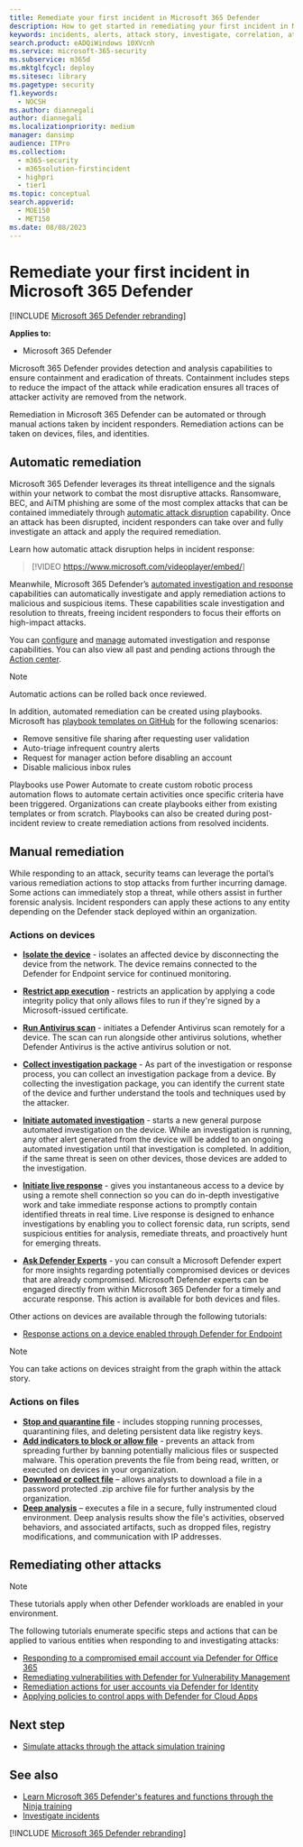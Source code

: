 ```yaml
---
title: Remediate your first incident in Microsoft 365 Defender
description: How to get started in remediating your first incident in Microsoft 365 Defender.
keywords: incidents, alerts, attack story, investigate, correlation, attack, machines, devices, users, identities, identity, mailbox, email, 365, microsoft, m365, incident response, cyber-attack, incident response, remediation, remediate attack, remediate incident
search.product: eADQiWindows 10XVcnh
ms.service: microsoft-365-security
ms.subservice: m365d
ms.mktglfcycl: deploy
ms.sitesec: library
ms.pagetype: security
f1.keywords: 
  - NOCSH
ms.author: diannegali
author: diannegali
ms.localizationpriority: medium
manager: dansimp
audience: ITPro
ms.collection: 
  - m365-security
  - m365solution-firstincident
  - highpri
  - tier1
ms.topic: conceptual
search.appverid: 
  - MOE150
  - MET150
ms.date: 08/08/2023
---
```


# Remediate your first incident in Microsoft 365 Defender

[!INCLUDE [Microsoft 365 Defender rebranding](../includes/microsoft-defender.md)]

**Applies to:**
- Microsoft 365 Defender

Microsoft 365 Defender provides detection and analysis capabilities to ensure containment and eradication of threats. Containment includes steps to reduce the impact of the attack while eradication ensures all traces of attacker activity are removed from the network.

Remediation in Microsoft 365 Defender can be automated or through manual actions taken by incident responders. Remediation actions can be taken on devices, files, and identities.

## Automatic remediation

Microsoft 365 Defender leverages its threat intelligence and the signals within your network to combat the most disruptive attacks. Ransomware, BEC, and AiTM phishing are some of the most complex attacks that can be contained immediately through [automatic attack disruption](automatic-attack-disruption.md) capability. Once an attack has been disrupted, incident responders can take over and fully investigate an attack and apply the required remediation.

Learn how automatic attack disruption helps in incident response:

> [!VIDEO https://www.microsoft.com/videoplayer/embed/<RW10OoF>]

Meanwhile, Microsoft 365 Defender’s [automated investigation and response](m365d-autoir.md) capabilities can automatically investigate and apply remediation actions to malicious and suspicious items. These capabilities scale investigation and resolution to threats, freeing incident responders to focus their efforts on high-impact attacks.

You can [configure](m365d-configure-auto-investigation-response.md) and [manage](m365d-autoir-actions.md) automated investigation and response capabilities. You can also view all past and pending actions through the [Action center](m365d-action-center.md). 

> [!NOTE]
> Automatic actions can be rolled back once reviewed.

In addition, automated remediation can be created using playbooks. Microsoft has [playbook templates on GitHub](https://github.com/microsoft/Microsoft-Cloud-App-Security/tree/master/Playbooks) for the following scenarios:

- Remove sensitive file sharing after requesting user validation
- Auto-triage infrequent country alerts
- Request for manager action before disabling an account
- Disable malicious inbox rules

Playbooks use Power Automate to create custom robotic process automation flows to automate certain activities once specific criteria have been triggered. Organizations can create playbooks either from existing templates or from scratch. Playbooks can also be created during post-incident review to create remediation actions from resolved incidents.

## Manual remediation

While responding to an attack, security teams can leverage the portal’s various remediation actions to stop attacks from further incurring damage. Some actions can immediately stop a threat, while others assist in further forensic analysis. Incident responders can apply these actions to any entity depending on the Defender stack deployed within an organization.

### Actions on devices

- [**Isolate the device**](/microsoft-365/security/defender-endpoint/respond-machine-alerts#isolate-devices-from-the-network) - isolates an affected device by disconnecting the device from the network. The device remains connected to the Defender for Endpoint service for continued monitoring. 
- [**Restrict app execution**](/microsoft-365/security/defender-endpoint/respond-machine-alerts#restrict-app-execution) - restricts an application by applying a code integrity policy that only allows files to run if they're signed by a Microsoft-issued certificate.
- [**Run Antivirus scan**](/microsoft-365/security/defender-endpoint/respond-machine-alerts#run-microsoft-defender-antivirus-scan-on-devices) - initiates a Defender Antivirus scan remotely for a device. The scan can run alongside other antivirus solutions, whether Defender Antivirus is the active antivirus solution or not.
- [**Collect investigation package**](/microsoft-365/security/defender-endpoint/respond-machine-alerts#collect-investigation-package-from-devices) - As part of the investigation or response process, you can collect an investigation package from a device. By collecting the investigation package, you can identify the current state of the device and further understand the tools and techniques used by the attacker.
- [**Initiate automated investigation**](/microsoft-365/security/defender-endpoint/respond-machine-alerts#initiate-automated-investigation) - starts a new general purpose automated investigation on the device. While an investigation is running, any other alert generated from the device will be added to an ongoing automated investigation until that investigation is completed. In addition, if the same threat is seen on other devices, those devices are added to the investigation.
- [**Initiate live response**](/microsoft-365/security/defender-endpoint/respond-machine-alerts#initiate-live-response-session) -  gives you instantaneous access to a device by using a remote shell connection so you can do in-depth investigative work and take immediate response actions to promptly contain identified threats in real time. Live response is designed to enhance investigations by enabling you to collect forensic data, run scripts, send suspicious entities for analysis, remediate threats, and proactively hunt for emerging threats.
 
- [**Ask Defender Experts**](/microsoft-365/security/defender-endpoint/respond-machine-alerts#consult-a-threat-expert) - you can consult a Microsoft Defender expert for more insights regarding potentially compromised devices or devices that are already compromised. Microsoft Defender experts can be engaged directly from within Microsoft 365 Defender for a timely and accurate response. This action is available for both devices and files.

Other actions on devices are available through the following tutorials:

- [Response actions on a device enabled through Defender for Endpoint](/microsoft-365/security/defender-endpoint/respond-machine-alerts)

> [!NOTE]
> You can take actions on devices straight from the graph within the attack story.

### Actions on files

- [**Stop and quarantine file**](/microsoft-365/security/defender-endpoint/respond-file-alerts#stop-and-quarantine-files-in-your-network) - includes stopping running processes, quarantining files, and deleting persistent data like registry keys.
- [**Add indicators to block or allow file**](/microsoft-365/security/defender-endpoint/respond-file-alerts#add-indicator-to-block-or-allow-a-file) - prevents an attack from spreading further by banning potentially malicious files or suspected malware. This operation prevents the file from being read, written, or executed on devices in your organization.
- [**Download or collect file**](/microsoft-365/security/defender-endpoint/respond-file-alerts#download-or-collect-file) – allows analysts to download a file in a password protected .zip archive file for further analysis by the organization.
- [**Deep analysis**](/microsoft-365/security/defender-endpoint/respond-file-alerts#deep-analysis) – executes a file in a secure, fully instrumented cloud environment. Deep analysis results show the file's activities, observed behaviors, and associated artifacts, such as dropped files, registry modifications, and communication with IP addresses.

## Remediating other attacks

> [!NOTE]
> These tutorials apply when other Defender workloads are enabled in your environment.

The following tutorials enumerate specific steps and actions that can be applied to various entities when responding to and investigating attacks:

-	[Responding to a compromised email account via Defender for Office 365](/microsoft-365/security/office-365-security/responding-to-a-compromised-email-account.md)
-	[Remediating vulnerabilities with Defender for Vulnerability Management](/microsoft-365/security/defender-vulnerability-management/tvm-remediation.md)
-	[Remediation actions for user accounts via Defender for Identity](/defender-for-identity/remediation-actions)
-	[Applying policies to control apps with Defender for Cloud Apps](/defender-cloud-apps/control-cloud-apps-with-policies)

## Next step

-	[Simulate attacks through the attack simulation training](eval-defender-investigate-respond-simulate-attack.md)


## See also

- [Learn Microsoft 365 Defender's features and functions through the Ninja training](https://techcommunity.microsoft.com/t5/microsoft-365-defender/become-a-microsoft-365-defender-ninja/ba-p/1789376)
- [Investigate incidents](investigate-incidents.md)

[!INCLUDE [Microsoft 365 Defender rebranding](../../includes/defender-m3d-techcommunity.md)]
